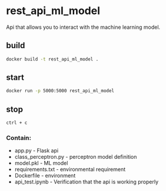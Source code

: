# rest_api_ml_model
Api that allows you to interact with the machine learning model.


## build
```bash
docker build -t rest_api_ml_model .
```

## start
```bash
docker run -p 5000:5000 rest_api_ml_model
```

## stop
```bash
ctrl + c 
```

### Contain: 
- app.py - Flask api
- class_perceptron.py - perceptron model definition
- model.pkl - ML model
- requirements.txt - environmental requirement
- Dockerfile - environment
- api_test.ipynb - Verification that the api is working properly
